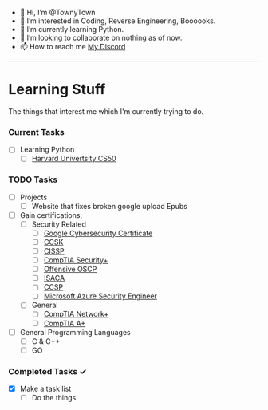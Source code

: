 - 👋 Hi, I’m @TownyTown
- 👀 I’m interested in Coding, Reverse Engineering, Boooooks.
- 🌱 I’m currently learning Python.
- 💞️ I’m looking to collaborate on nothing as of now.
- 📫 How to reach me [My Discord](https://discordapp.com/users/119597956339990528)

<!---
TownyTown/TownyTown is a ✨ special ✨ repository because its `README.md` (this file) appears on your GitHub profile.
You can click the Preview link to take a look at your changes.
--->
----------------------------------------------------------------------

# Learning Stuff
The things that interest me which I'm currently trying to do.

### Current Tasks
- [ ] Learning Python
  - [ ] [Harvard Univertsity CS50](https://www.edx.org/learn/python/harvard-university-cs50-s-introduction-to-programming-with-python) 

### TODO Tasks 
- [ ] Projects
  - [ ] Website that fixes broken google upload Epubs

- [ ] Gain certifications;
  - [ ] Security Related
    - [ ] [Google Cybersecurity Certificate](https://grow.google/intl/ALL_ca/certificates/cybersecurity/#?modal_active=none)
    - [ ] [CCSK](https://cloudsecurityalliance.org/education/ccsk/)
    - [ ] [CISSP](https://www.isc2.org/certifications/cissp)
    - [ ] [CompTIA Security+](https://www.comptia.org/certifications/security)
    - [ ] [Offensive OSCP](https://www.offsec.com/courses/pen-200/)
    - [ ] [ISACA](https://www.isaca.org/credentialing/certifications)
    - [ ] [CCSP](https://www.isc2.org/certifications/ccsp)
    - [ ] [Microsoft Azure Security Engineer](https://learn.microsoft.com/en-us/certifications/azure-security-engineer/)
  - [ ] General
    - [ ] [CompTIA Network+](https://www.comptia.org/certifications/network)
    - [ ] [CompTIA A+](https://www.comptia.org/certifications/a)

- [ ] General Programming Languages
  - [ ] C & C++
  - [ ] GO

### Completed Tasks ✓
- [x] Make a task list
  - [ ] Do the things
